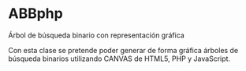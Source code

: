 ABBphp
======

Árbol de búsqueda binario con representación gráfica

Con esta clase se pretende poder generar de forma gráfica árboles de búsqueda binarios utilizando CANVAS
de HTML5, PHP y JavaScript.
